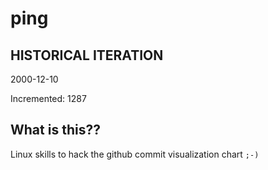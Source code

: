 # ping

## HISTORICAL ITERATION
2000-12-10

Incremented: 1287

## What is this?? 
Linux skills to hack the github commit visualization chart `;-)`
